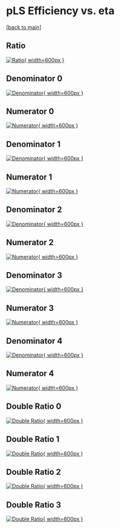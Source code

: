 # pLS Efficiency vs. eta

[[back to main](./)]



## Ratio

[![Ratio](../mtv/var/pLS_vtr_11_1_eff_eta.png){ width=600px }](../mtv/var/pLS_vtr_11_1_eff_eta.pdf)

## Denominator 0

[![Denominator](../mtv/den/pLS_vtr_11_1_eff_eta_den0.png){ width=600px }](../mtv/den/pLS_vtr_11_1_eff_eta_den0.pdf)

## Numerator 0

[![Numerator](../mtv/num/pLS_vtr_11_1_eff_eta_num0.png){ width=600px }](../mtv/num/pLS_vtr_11_1_eff_eta_num0.pdf)

## Denominator 1

[![Denominator](../mtv/den/pLS_vtr_11_1_eff_eta_den1.png){ width=600px }](../mtv/den/pLS_vtr_11_1_eff_eta_den1.pdf)

## Numerator 1

[![Numerator](../mtv/num/pLS_vtr_11_1_eff_eta_num1.png){ width=600px }](../mtv/num/pLS_vtr_11_1_eff_eta_num1.pdf)

## Denominator 2

[![Denominator](../mtv/den/pLS_vtr_11_1_eff_eta_den2.png){ width=600px }](../mtv/den/pLS_vtr_11_1_eff_eta_den2.pdf)

## Numerator 2

[![Numerator](../mtv/num/pLS_vtr_11_1_eff_eta_num2.png){ width=600px }](../mtv/num/pLS_vtr_11_1_eff_eta_num2.pdf)

## Denominator 3

[![Denominator](../mtv/den/pLS_vtr_11_1_eff_eta_den3.png){ width=600px }](../mtv/den/pLS_vtr_11_1_eff_eta_den3.pdf)

## Numerator 3

[![Numerator](../mtv/num/pLS_vtr_11_1_eff_eta_num3.png){ width=600px }](../mtv/num/pLS_vtr_11_1_eff_eta_num3.pdf)

## Denominator 4

[![Denominator](../mtv/den/pLS_vtr_11_1_eff_eta_den4.png){ width=600px }](../mtv/den/pLS_vtr_11_1_eff_eta_den4.pdf)

## Numerator 4

[![Numerator](../mtv/num/pLS_vtr_11_1_eff_eta_num4.png){ width=600px }](../mtv/num/pLS_vtr_11_1_eff_eta_num4.pdf)

## Double Ratio 0

[![Double Ratio](../mtv/ratio/pLS_vtr_11_1_eff_eta_ratio0.png){ width=600px }](../mtv/ratio/pLS_vtr_11_1_eff_eta_ratio0.pdf)

## Double Ratio 1

[![Double Ratio](../mtv/ratio/pLS_vtr_11_1_eff_eta_ratio1.png){ width=600px }](../mtv/ratio/pLS_vtr_11_1_eff_eta_ratio1.pdf)

## Double Ratio 2

[![Double Ratio](../mtv/ratio/pLS_vtr_11_1_eff_eta_ratio2.png){ width=600px }](../mtv/ratio/pLS_vtr_11_1_eff_eta_ratio2.pdf)

## Double Ratio 3

[![Double Ratio](../mtv/ratio/pLS_vtr_11_1_eff_eta_ratio3.png){ width=600px }](../mtv/ratio/pLS_vtr_11_1_eff_eta_ratio3.pdf)

